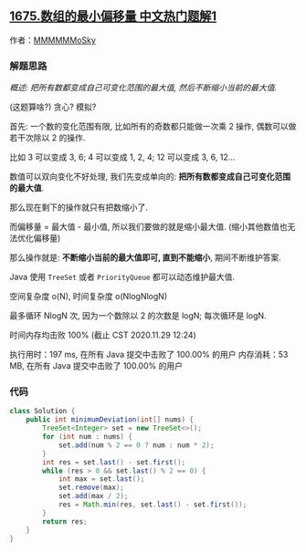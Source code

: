 ## [1675.数组的最小偏移量 中文热门题解1](https://leetcode.cn/problems/minimize-deviation-in-array/solutions/100000/you-xu-ji-he-you-xian-dui-lie-xun-huan-chu-li-by-m)

作者：[MMMMMMoSky](https://leetcode.cn/u/MMMMMMoSky)
### 解题思路

*概述: 把所有数都变成自己可变化范围的最大值, 然后不断缩小当前的最大值.*

(这题算啥?) 贪心? 模拟?

首先: 一个数的变化范围有限, 比如所有的奇数都只能做一次乘 2 操作, 偶数可以做若干次除以 2 的操作.

比如 3 可以变成 3, 6; 4 可以变成 1, 2, 4; 12 可以变成 3, 6, 12...

数值可以双向变化不好处理, 我们先变成单向的: **把所有数都变成自己可变化范围的最大值**.

那么现在剩下的操作就只有把数缩小了. 

而偏移量 = 最大值 - 最小值, 所以我们要做的就是缩小最大值. (缩小其他数值也无法优化偏移量)

那么操作就是: **不断缩小当前的最大值即可, 直到不能缩小**, 期间不断维护答案.

Java 使用 `TreeSet` 或者 `PriorityQueue` 都可以动态维护最大值.

空间复杂度 o(N), 时间复杂度 o(NlogNlogN)

最多循环 NlogN 次, 因为一个数除以 2 的次数是 logN; 每次循环是 logN.

时间内存均击败 100% (截止 CST 2020.11.29 12:24) 

执行用时：197 ms, 在所有 Java 提交中击败了 100.00% 的用户
内存消耗：53 MB, 在所有 Java 提交中击败了 100.00% 的用户

### 代码

```java
class Solution {
    public int minimumDeviation(int[] nums) {
        TreeSet<Integer> set = new TreeSet<>();
        for (int num : nums) {
            set.add(num % 2 == 0 ? num : num * 2);
        }
        int res = set.last() - set.first();
        while (res > 0 && set.last() % 2 == 0) {
            int max = set.last();
            set.remove(max);
            set.add(max / 2);
            res = Math.min(res, set.last() - set.first());
        }
        return res;
    }
}
```